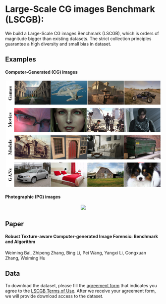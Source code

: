 # Large-Scale CG images Benchmark (LSCGB):

We build a Large-Scale CG images Benchmark (LSCGB), which is orders of magnitude bigger than existing datasets. The strict collection principles guarantee a high diversity and small bias in dataset.

## Examples

#### Computer-Generated (CG) images

<p align="center">
<img src="figs/CG_examples.png" width="500">
</p>

#### Photographic (PG) images

<p align="center">
<img src="figs/NI_examples.png" width="500">
</p>

## Paper

#### Robust Texture-aware Computer-generated Image Forensic: Benchmark and Algorithm

Weiming Bai, Zhipeng Zhang, Bing Li, Pei Wang, Yangxi Li, Congxuan Zhang, Weiming Hu

## Data

To download the dataset, please fill the [agreement form](https://docs.google.com/forms/d/e/1FAIpQLSeHbLQ-Mtzl42Yb5wIJ0IQfbW0X7HqC3nsCogFWmjAglarmNA/viewform) that indicates you agree to the [LSCGB Terms of Use](https://drive.google.com/file/d/1PsBQzoY7oh0q7bdGlqhqDyHc8M6w7tNE/view?usp=sharing). After we receive your agreement form, we will provide download access to the dataset.
